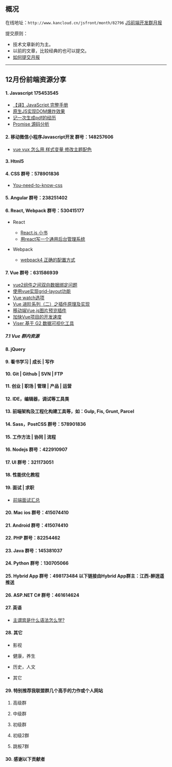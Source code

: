 ## 概况

在线地址：`http://www.kancloud.cn/jsfront/month/82796` [JS前端开发群月报](http://www.kancloud.cn/jsfront/month/82796)


提交原则：

- 技术文章新的为主。
- 以前的文章，比较经典的也可以提交。
- [如何提交月报](http://www.kancloud.cn/jsfront/month/227309)

---


## 12月份前端资源分享
#### 1. Javascript 175453545
- [【译】JavaScript 完整手册](https://juejin.im/post/5bff57fee51d45021a167991)
- [原生JS实现DOM爆炸效果](https://zhuanlan.zhihu.com/p/47770130)
- [记一次生成pdf的经历](https://juejin.im/post/5c122a766fb9a049fd0fb813)
- [Promise 源码分析](https://juejin.im/post/5c1cb4b0e51d455fb3109f48)

#### 2. 移动微信小程序Javascript开发 群号：148257606
- [vue vux 怎么用 样式变量 修改主题配色](https://www.jianshu.com/p/04c4ff593974)

#### 3. Html5

#### 4. CSS  群号：578901836
- [You-need-to-know-css](https://lhammer.cn/You-need-to-know-css/#/zh-cn)

#### 5. Angular 群号：238251402

#### 6. React, Webpack 群号：530415177
- React
    
    - [React.js 小书](http://huziketang.mangojuice.top/books/react/)
    - [用react写一个通用后台管理系统](https://zhuanlan.zhihu.com/p/42956113)

- Webpack

  - [webpack4 正确的配置方式](https://juejin.im/post/5bce96526fb9a05d2779431f)



#### 7. Vue 群号：631586939
- [vue2组件之间双向数据绑定问题](https://segmentfault.com/a/1190000011783590)
- [使用vue实现grid-layout功能](https://juejin.im/post/5a4e3fa06fb9a01c9f5b3427)
- [Vue watch选项](https://juejin.im/post/5a571fcb6fb9a01c9a26a9ba)
- [Vue 进阶系列（二）之插件原理及实现](https://juejin.im/post/5bd8fa04e51d45168b64f936)
- [移动端Vue.js图片预览插件](https://github.com/xLogic92/vue-picture-preview)
- [加快Vue项目的开发速度](https://github.com/QDMarkMan/CodeBlog/blob/master/Vue/%E5%8A%A0%E5%BF%ABVue%E9%A1%B9%E7%9B%AE%E7%9A%84%E5%BC%80%E5%8F%91%E9%80%9F%E5%BA%A6.md)
- [Viser 基于 G2 数据可视化工具](https://viserjs.github.io/)

##### 7.1 Vue 群内资源

#### 8. jQuery

#### 9. 看书学习 | 成长 | 写作

#### 10. Git | Github | SVN | FTP

#### 11. 创业 | 职场 | 管理 | 产品 | 运营

#### 12. IDE，编辑器，调试等工具类

#### 13. 前端架构及工程化构建工具等，如：Gulp, Fis, Grunt, Parcel

#### 14. Sass，PostCSS  群号：578901836

#### 15. 工作方法 | 协同 | 流程

#### 16. Nodejs 群号：422910907

#### 17. UI 群号：321173051

#### 18. 性能优化教程

#### 19. 面试 | 求职
- [前端面试汇总](https://juejin.im/post/5c0e68ec6fb9a04a01642925)

#### 20. Mac ios 群号：415074410

#### 21. Android 群号：415074410

#### 22. PHP 群号：82254462

#### 23. Java 群号：145381037

#### 24. Python 群号：130705066

#### 25. Hybrid App 群号：498173484 以下链接由Hybrid App群主：江西-醉逍遥推送

#### 26. ASP.NET C# 群号：461614624

#### 27. 英语
- [主谓宾是什么语法怎么学?](https://www.zhihu.com/question/36519902)

#### 28. 其它

- 影视


- 健康，养生


- 历史，人文


- 其它
    



#### 29. 特别推荐我联盟群几个高手的力作或个人网站

1. 高级群

2. 中级群


3. 初级群

4. 初级2群


5. 跳板7群


#### 30. 感谢以下贡献者

